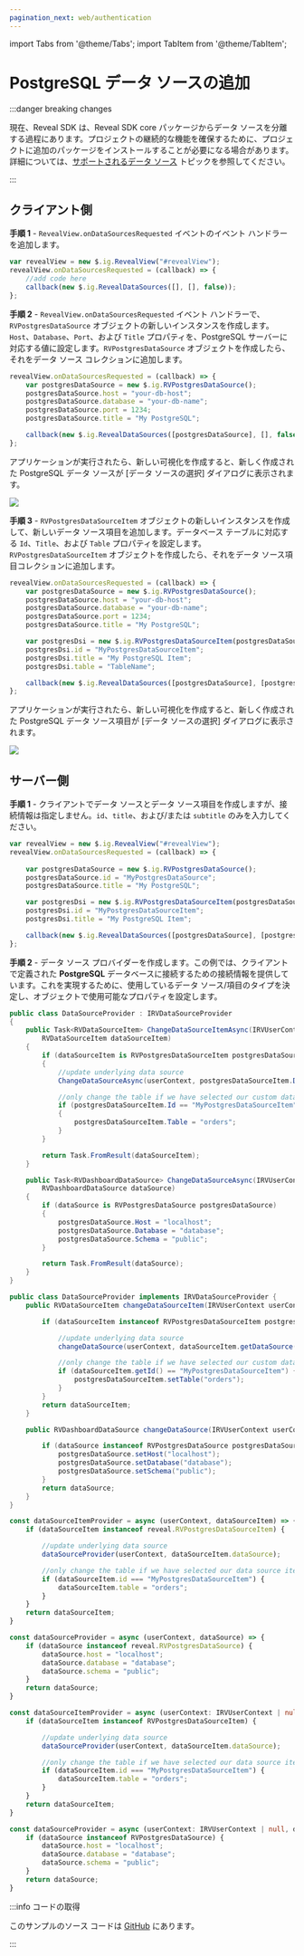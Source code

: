 ```yaml
---
pagination_next: web/authentication
---
```


import Tabs from '@theme/Tabs';
import TabItem from '@theme/TabItem';

# PostgreSQL データ ソースの追加

:::danger breaking changes

現在、Reveal SDK は、Reveal SDK core パッケージからデータ ソースを分離する過程にあります。プロジェクトの継続的な機能を確保するために、プロジェクトに追加のパッケージをインストールすることが必要になる場合があります。詳細については、[サポートされるデータ ソース](web/datasources.md#サポートされるデータ-ソース) トピックを参照してください。

:::

## クライアント側

**手順 1** - `RevealView.onDataSourcesRequested` イベントのイベント ハンドラーを追加します。

```js
var revealView = new $.ig.RevealView("#revealView");
revealView.onDataSourcesRequested = (callback) => {
    //add code here
    callback(new $.ig.RevealDataSources([], [], false));
};
```

**手順 2** - `RevealView.onDataSourcesRequested` イベント ハンドラーで、`RVPostgresDataSource` オブジェクトの新しいインスタンスを作成します。`Host`、`Database`、`Port`、および `Title` プロパティを、PostgreSQL サーバーに対応する値に設定します。`RVPostgresDataSource` オブジェクトを作成したら、それをデータ ソース コレクションに追加します。

```js
revealView.onDataSourcesRequested = (callback) => {
    var postgresDataSource = new $.ig.RVPostgresDataSource();
    postgresDataSource.host = "your-db-host";
    postgresDataSource.database = "your-db-name";
    postgresDataSource.port = 1234;
    postgresDataSource.title = "My PostgreSQL";

    callback(new $.ig.RevealDataSources([postgresDataSource], [], false));
};
```

アプリケーションが実行されたら、新しい可視化を作成すると、新しく作成された PostgreSQL データ ソースが [データ ソースの選択] ダイアログに表示されます。

![](images/postgres-data-source.jpg)

**手順 3** - `RVPostgresDataSourceItem` オブジェクトの新しいインスタンスを作成して、新しいデータ ソース項目を追加します。データベース テーブルに対応する `Id`、`Title`、および `Table` プロパティを設定します。`RVPostgresDataSourceItem` オブジェクトを作成したら、それをデータ ソース項目コレクションに追加します。

```js
revealView.onDataSourcesRequested = (callback) => {
    var postgresDataSource = new $.ig.RVPostgresDataSource();
    postgresDataSource.host = "your-db-host";
    postgresDataSource.database = "your-db-name";
    postgresDataSource.port = 1234;
    postgresDataSource.title = "My PostgreSQL";

    var postgresDsi = new $.ig.RVPostgresDataSourceItem(postgresDataSource);
    postgresDsi.id = "MyPostgresDataSourceItem";
    postgresDsi.title = "My PostgreSQL Item";
    postgresDsi.table = "TableName";    

    callback(new $.ig.RevealDataSources([postgresDataSource], [postgresDsi], false));
};
```

アプリケーションが実行されたら、新しい可視化を作成すると、新しく作成された PostgreSQL データ ソース項目が [データ ソースの選択] ダイアログに表示されます。

![](images/postgres-data-source-item.jpg)

## サーバー側

**手順 1** - クライアントでデータ ソースとデータ ソース項目を作成しますが、接続情報は指定しません。`id`、`title`、および/または `subtitle` のみを入力してください。

```js
var revealView = new $.ig.RevealView("#revealView");
revealView.onDataSourcesRequested = (callback) => {
    
    var postgresDataSource = new $.ig.RVPostgresDataSource();
    postgresDataSource.id = "MyPostgresDataSource";
    postgresDataSource.title = "My PostgreSQL";

    var postgresDsi = new $.ig.RVPostgresDataSourceItem(postgresDataSource);
    postgresDsi.id = "MyPostgresDataSourceItem";
    postgresDsi.title = "My PostgreSQL Item";

    callback(new $.ig.RevealDataSources([postgresDataSource], [postgresDsi], false));
};
```

**手順 2** - データ ソース プロバイダーを作成します。この例では、クライアントで定義された **PostgreSQL** データベースに接続するための接続情報を提供しています。これを実現するために、使用しているデータ ソース/項目のタイプを決定し、オブジェクトで使用可能なプロパティを設定します。

<Tabs groupId="code" queryString>
  <TabItem value="aspnet" label="ASP.NET" default>

```cs
public class DataSourceProvider : IRVDataSourceProvider
{
    public Task<RVDataSourceItem> ChangeDataSourceItemAsync(IRVUserContext userContext, string dashboardId,
        RVDataSourceItem dataSourceItem)
    {
        if (dataSourceItem is RVPostgresDataSourceItem postgresDataSourceItem)
        {
            //update underlying data source
            ChangeDataSourceAsync(userContext, postgresDataSourceItem.DataSource);

            //only change the table if we have selected our custom data source item
            if (postgresDataSourceItem.Id == "MyPostgresDataSourceItem")
            {
                postgresDataSourceItem.Table = "orders";
            }
        }

        return Task.FromResult(dataSourceItem);
    }

    public Task<RVDashboardDataSource> ChangeDataSourceAsync(IRVUserContext userContext,
        RVDashboardDataSource dataSource)
    {
        if (dataSource is RVPostgresDataSource postgresDataSource)
        {
            postgresDataSource.Host = "localhost";
            postgresDataSource.Database = "database";
            postgresDataSource.Schema = "public";
        }

        return Task.FromResult(dataSource);
    }
}
```

  </TabItem>

  <TabItem value="java" label="Java">

```java
public class DataSourceProvider implements IRVDataSourceProvider {
    public RVDataSourceItem changeDataSourceItem(IRVUserContext userContext, String dashboardsID, RVDataSourceItem dataSourceItem) {

        if (dataSourceItem instanceof RVPostgresDataSourceItem postgresDataSourceItem) {

            //update underlying data source
            changeDataSource(userContext, dataSourceItem.getDataSource());

            //only change the table if we have selected our custom data source item
            if (dataSourceItem.getId() == "MyPostgresDataSourceItem") {
                postgresDataSourceItem.setTable("orders");
            }
        }
        return dataSourceItem;
    }

    public RVDashboardDataSource changeDataSource(IRVUserContext userContext, RVDashboardDataSource dataSource) {

        if (dataSource instanceof RVPostgresDataSource postgresDataSource) {
            postgresDataSource.setHost("localhost");
            postgresDataSource.setDatabase("database");
            postgresDataSource.setSchema("public");
        }
        return dataSource;
    }
}
```

  </TabItem>

  <TabItem value="node" label="Node.js">

```js
const dataSourceItemProvider = async (userContext, dataSourceItem) => {
    if (dataSourceItem instanceof reveal.RVPostgresDataSourceItem) {

        //update underlying data source
        dataSourceProvider(userContext, dataSourceItem.dataSource);

        //only change the table if we have selected our data source item
        if (dataSourceItem.id === "MyPostgresDataSourceItem") {
            dataSourceItem.table = "orders";
        }
    }
    return dataSourceItem;
}

const dataSourceProvider = async (userContext, dataSource) => {
    if (dataSource instanceof reveal.RVPostgresDataSource) {
        dataSource.host = "localhost";
        dataSource.database = "database";
        dataSource.schema = "public";
    }
    return dataSource;
}
```

  </TabItem>

  <TabItem value="node-ts" label="Node.js - TS">    

```ts
const dataSourceItemProvider = async (userContext: IRVUserContext | null, dataSourceItem: RVDataSourceItem) => {
    if (dataSourceItem instanceof RVPostgresDataSourceItem) {

        //update underlying data source
        dataSourceProvider(userContext, dataSourceItem.dataSource);

        //only change the table if we have selected our data source item
        if (dataSourceItem.id === "MyPostgresDataSourceItem") {
            dataSourceItem.table = "orders";
        }
    }
    return dataSourceItem;
}

const dataSourceProvider = async (userContext: IRVUserContext | null, dataSource: RVDashboardDataSource) => {
    if (dataSource instanceof RVPostgresDataSource) {
        dataSource.host = "localhost";
        dataSource.database = "database";
        dataSource.schema = "public";
    }
    return dataSource;
}
```

  </TabItem>

</Tabs>

:::info コードの取得

このサンプルのソース コードは [GitHub](https://github.com/RevealBi/sdk-samples-javascript/tree/main/DataSources/PostgreSQL) にあります。

:::